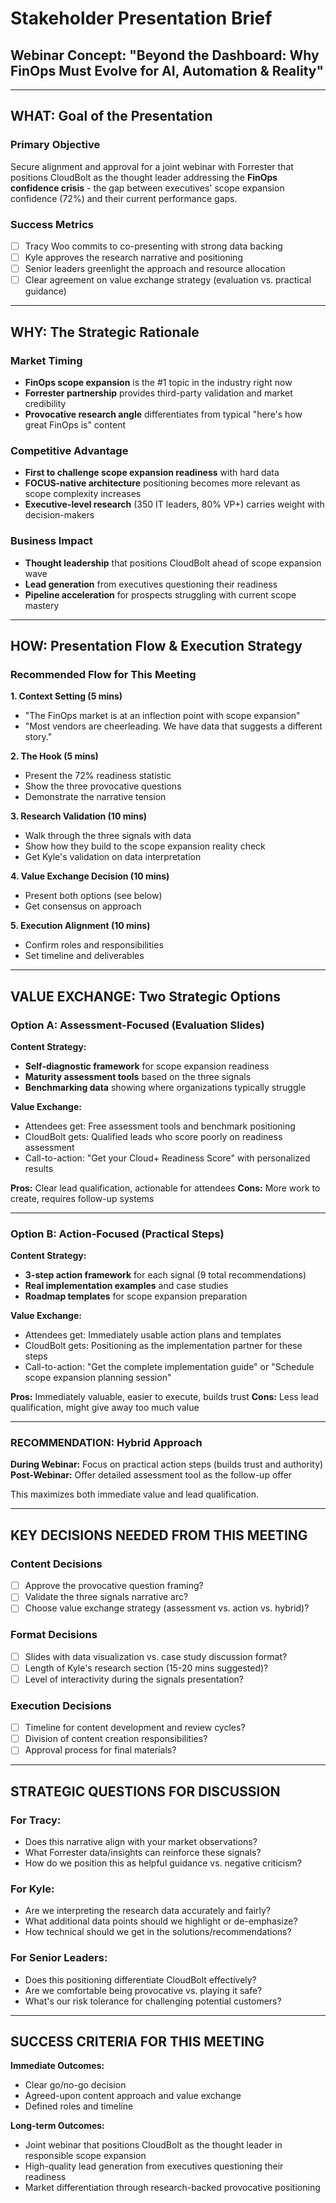 # Stakeholder Presentation Brief

## Webinar Concept: "Beyond the Dashboard: Why FinOps Must Evolve for AI, Automation & Reality"

---

## WHAT: Goal of the Presentation

### Primary Objective

Secure alignment and approval for a joint webinar with Forrester that positions CloudBolt as the thought leader addressing the **FinOps confidence crisis** - the gap between executives' scope expansion confidence (72%) and their current performance gaps.

### Success Metrics

- [ ] Tracy Woo commits to co-presenting with strong data backing
- [ ] Kyle approves the research narrative and positioning
- [ ] Senior leaders greenlight the approach and resource allocation
- [ ] Clear agreement on value exchange strategy (evaluation vs. practical guidance)

---

## WHY: The Strategic Rationale

### Market Timing

- **FinOps scope expansion** is the #1 topic in the industry right now
- **Forrester partnership** provides third-party validation and market credibility
- **Provocative research angle** differentiates from typical "here's how great FinOps is" content

### Competitive Advantage

- **First to challenge scope expansion readiness** with hard data
- **FOCUS-native architecture** positioning becomes more relevant as scope complexity increases
- **Executive-level research** (350 IT leaders, 80% VP+) carries weight with decision-makers

### Business Impact

- **Thought leadership** that positions CloudBolt ahead of scope expansion wave
- **Lead generation** from executives questioning their readiness
- **Pipeline acceleration** for prospects struggling with current scope mastery

---

## HOW: Presentation Flow & Execution Strategy

### Recommended Flow for This Meeting

**1. Context Setting (5 mins)**

- "The FinOps market is at an inflection point with scope expansion"
- "Most vendors are cheerleading. We have data that suggests a different story."

**2. The Hook (5 mins)**

- Present the 72% readiness statistic
- Show the three provocative questions
- Demonstrate the narrative tension

**3. Research Validation (10 mins)**

- Walk through the three signals with data
- Show how they build to the scope expansion reality check
- Get Kyle's validation on data interpretation

**4. Value Exchange Decision (10 mins)**

- Present both options (see below)
- Get consensus on approach

**5. Execution Alignment (10 mins)**

- Confirm roles and responsibilities
- Set timeline and deliverables

---

## VALUE EXCHANGE: Two Strategic Options

### Option A: Assessment-Focused (Evaluation Slides)

**Content Strategy:**

- **Self-diagnostic framework** for scope expansion readiness
- **Maturity assessment tools** based on the three signals
- **Benchmarking data** showing where organizations typically struggle

**Value Exchange:**

- Attendees get: Free assessment tools and benchmark positioning
- CloudBolt gets: Qualified leads who score poorly on readiness assessment
- Call-to-action: "Get your Cloud+ Readiness Score" with personalized results

**Pros:** Clear lead qualification, actionable for attendees **Cons:** More work to create, requires follow-up systems

---

### Option B: Action-Focused (Practical Steps)

**Content Strategy:**

- **3-step action framework** for each signal (9 total recommendations)
- **Real implementation examples** and case studies
- **Roadmap templates** for scope expansion preparation

**Value Exchange:**

- Attendees get: Immediately usable action plans and templates
- CloudBolt gets: Positioning as the implementation partner for these steps
- Call-to-action: "Get the complete implementation guide" or "Schedule scope expansion planning session"

**Pros:** Immediately valuable, easier to execute, builds trust **Cons:** Less lead qualification, might give away too much value

---

### RECOMMENDATION: Hybrid Approach

**During Webinar:** Focus on practical action steps (builds trust and authority) **Post-Webinar:** Offer detailed assessment tool as the follow-up offer

This maximizes both immediate value and lead qualification.

---

## KEY DECISIONS NEEDED FROM THIS MEETING

### Content Decisions

- [ ] Approve the provocative question framing?
- [ ] Validate the three signals narrative arc?
- [ ] Choose value exchange strategy (assessment vs. action vs. hybrid)?

### Format Decisions

- [ ] Slides with data visualization vs. case study discussion format?
- [ ] Length of Kyle's research section (15-20 mins suggested)?
- [ ] Level of interactivity during the signals presentation?

### Execution Decisions

- [ ] Timeline for content development and review cycles?
- [ ] Division of content creation responsibilities?
- [ ] Approval process for final materials?

---

## STRATEGIC QUESTIONS FOR DISCUSSION

### For Tracy:

- Does this narrative align with your market observations?
- What Forrester data/insights can reinforce these signals?
- How do we position this as helpful guidance vs. negative criticism?

### For Kyle:

- Are we interpreting the research data accurately and fairly?
- What additional data points should we highlight or de-emphasize?
- How technical should we get in the solutions/recommendations?

### For Senior Leaders:

- Does this positioning differentiate CloudBolt effectively?
- Are we comfortable being provocative vs. playing it safe?
- What's our risk tolerance for challenging potential customers?

---

## SUCCESS CRITERIA FOR THIS MEETING

**Immediate Outcomes:**

- Clear go/no-go decision
- Agreed-upon content approach and value exchange
- Defined roles and timeline

**Long-term Outcomes:**

- Joint webinar that positions CloudBolt as the thought leader in responsible scope expansion
- High-quality lead generation from executives questioning their readiness
- Market differentiation through research-backed provocative positioning